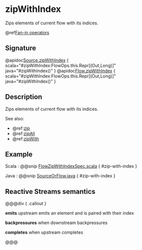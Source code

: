 # zipWithIndex

Zips elements of current flow with its indices.

@ref[Fan-in operators](../index.md#fan-in-operators)

## Signature

@apidoc[Source.zipWithIndex](Source) { scala="#zipWithIndex:FlowOps.this.Repr[(Out,Long)]" java="#zipWithIndex()" }
@apidoc[Flow.zipWithIndex](Flow) { scala="#zipWithIndex:FlowOps.this.Repr[(Out,Long)]" java="#zipWithIndex()" }

## Description

Zips elements of current flow with its indices.

See also:

 * @ref:[zip](zip.md)
 * @ref:[zipAll](zipAll.md)
 * @ref:[zipWith](zipWith.md)  

## Example

Scala
:   @@snip [FlowZipWithIndexSpec.scala](/akka-stream-tests/src/test/scala/org/apache/pekko/stream/scaladsl/FlowZipWithIndexSpec.scala) { #zip-with-index }

Java
:   @@snip [SourceOrFlow.java](/akka-docs/src/test/java/jdocs/stream/operators/SourceOrFlow.java) { #zip-with-index }

## Reactive Streams semantics

@@@div { .callout }

**emits** upstream emits an element and is paired with their index

**backpressures** when downstream backpressures

**completes** when upstream completes

@@@
